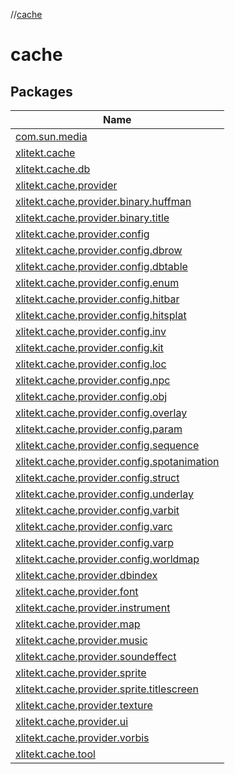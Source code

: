 //[cache](index.md)

# cache

## Packages

| Name |
|---|
| [com.sun.media](cache/com.sun.media/index.md) |
| [xlitekt.cache](cache/xlitekt.cache/index.md) |
| [xlitekt.cache.db](cache/xlitekt.cache.db/index.md) |
| [xlitekt.cache.provider](cache/xlitekt.cache.provider/index.md) |
| [xlitekt.cache.provider.binary.huffman](cache/xlitekt.cache.provider.binary.huffman/index.md) |
| [xlitekt.cache.provider.binary.title](cache/xlitekt.cache.provider.binary.title/index.md) |
| [xlitekt.cache.provider.config](cache/xlitekt.cache.provider.config/index.md) |
| [xlitekt.cache.provider.config.dbrow](cache/xlitekt.cache.provider.config.dbrow/index.md) |
| [xlitekt.cache.provider.config.dbtable](cache/xlitekt.cache.provider.config.dbtable/index.md) |
| [xlitekt.cache.provider.config.enum](cache/xlitekt.cache.provider.config.enum/index.md) |
| [xlitekt.cache.provider.config.hitbar](cache/xlitekt.cache.provider.config.hitbar/index.md) |
| [xlitekt.cache.provider.config.hitsplat](cache/xlitekt.cache.provider.config.hitsplat/index.md) |
| [xlitekt.cache.provider.config.inv](cache/xlitekt.cache.provider.config.inv/index.md) |
| [xlitekt.cache.provider.config.kit](cache/xlitekt.cache.provider.config.kit/index.md) |
| [xlitekt.cache.provider.config.loc](cache/xlitekt.cache.provider.config.loc/index.md) |
| [xlitekt.cache.provider.config.npc](cache/xlitekt.cache.provider.config.npc/index.md) |
| [xlitekt.cache.provider.config.obj](cache/xlitekt.cache.provider.config.obj/index.md) |
| [xlitekt.cache.provider.config.overlay](cache/xlitekt.cache.provider.config.overlay/index.md) |
| [xlitekt.cache.provider.config.param](cache/xlitekt.cache.provider.config.param/index.md) |
| [xlitekt.cache.provider.config.sequence](cache/xlitekt.cache.provider.config.sequence/index.md) |
| [xlitekt.cache.provider.config.spotanimation](cache/xlitekt.cache.provider.config.spotanimation/index.md) |
| [xlitekt.cache.provider.config.struct](cache/xlitekt.cache.provider.config.struct/index.md) |
| [xlitekt.cache.provider.config.underlay](cache/xlitekt.cache.provider.config.underlay/index.md) |
| [xlitekt.cache.provider.config.varbit](cache/xlitekt.cache.provider.config.varbit/index.md) |
| [xlitekt.cache.provider.config.varc](cache/xlitekt.cache.provider.config.varc/index.md) |
| [xlitekt.cache.provider.config.varp](cache/xlitekt.cache.provider.config.varp/index.md) |
| [xlitekt.cache.provider.config.worldmap](cache/xlitekt.cache.provider.config.worldmap/index.md) |
| [xlitekt.cache.provider.dbindex](cache/xlitekt.cache.provider.dbindex/index.md) |
| [xlitekt.cache.provider.font](cache/xlitekt.cache.provider.font/index.md) |
| [xlitekt.cache.provider.instrument](cache/xlitekt.cache.provider.instrument/index.md) |
| [xlitekt.cache.provider.map](cache/xlitekt.cache.provider.map/index.md) |
| [xlitekt.cache.provider.music](cache/xlitekt.cache.provider.music/index.md) |
| [xlitekt.cache.provider.soundeffect](cache/xlitekt.cache.provider.soundeffect/index.md) |
| [xlitekt.cache.provider.sprite](cache/xlitekt.cache.provider.sprite/index.md) |
| [xlitekt.cache.provider.sprite.titlescreen](cache/xlitekt.cache.provider.sprite.titlescreen/index.md) |
| [xlitekt.cache.provider.texture](cache/xlitekt.cache.provider.texture/index.md) |
| [xlitekt.cache.provider.ui](cache/xlitekt.cache.provider.ui/index.md) |
| [xlitekt.cache.provider.vorbis](cache/xlitekt.cache.provider.vorbis/index.md) |
| [xlitekt.cache.tool](cache/xlitekt.cache.tool/index.md) |
